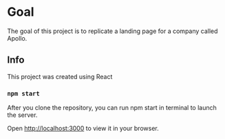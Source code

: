# Goal

The goal of this project is to replicate a landing page for a company called Apollo.

## Info

This project was created using React

### `npm start`

After you clone the repository, you can run npm start in terminal to launch the server.

Open [http://localhost:3000](http://localhost:3000) to view it in your browser.
